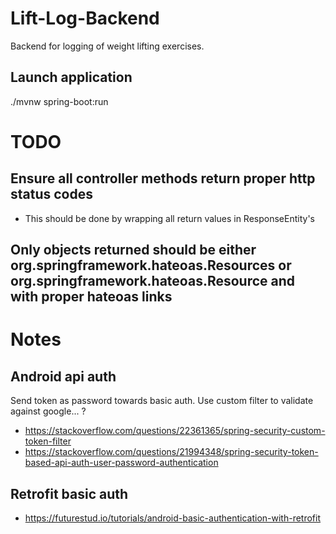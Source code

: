 # Lift-Log-Backend
Backend for logging of weight lifting exercises.

## Launch application
./mvnw spring-boot:run

# TODO
## Ensure all controller methods return proper http status codes
- This should be done by wrapping all return values in ResponseEntity's

## Only objects returned should be either org.springframework.hateoas.Resources or org.springframework.hateoas.Resource and with proper hateoas links

# Notes
## Android api auth
Send token as password towards basic auth. Use custom filter to validate against google... ?
* https://stackoverflow.com/questions/22361365/spring-security-custom-token-filter
* https://stackoverflow.com/questions/21994348/spring-security-token-based-api-auth-user-password-authentication

## Retrofit basic auth
* https://futurestud.io/tutorials/android-basic-authentication-with-retrofit
